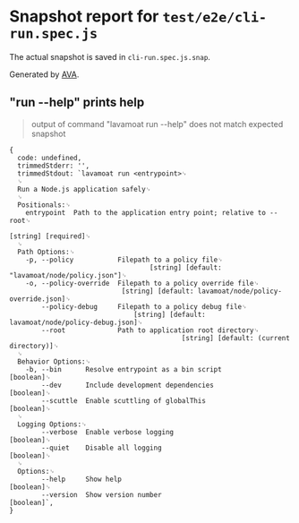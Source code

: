 # Snapshot report for `test/e2e/cli-run.spec.js`

The actual snapshot is saved in `cli-run.spec.js.snap`.

Generated by [AVA](https://avajs.dev).

## "run --help" prints help

> output of command "lavamoat run --help" does not match expected snapshot

    {
      code: undefined,
      trimmedStderr: '',
      trimmedStdout: `lavamoat run <entrypoint>␊
      ␊
      Run a Node.js application safely␊
      ␊
      Positionals:␊
        entrypoint  Path to the application entry point; relative to --root␊
                                                                   [string] [required]␊
      ␊
      Path Options:␊
        -p, --policy           Filepath to a policy file␊
                                       [string] [default: "lavamoat/node/policy.json"]␊
        -o, --policy-override  Filepath to a policy override file␊
                                [string] [default: lavamoat/node/policy-override.json]␊
            --policy-debug     Filepath to a policy debug file␊
                                   [string] [default: lavamoat/node/policy-debug.json]␊
            --root             Path to application root directory␊
                                               [string] [default: (current directory)]␊
      ␊
      Behavior Options:␊
        -b, --bin      Resolve entrypoint as a bin script                    [boolean]␊
            --dev      Include development dependencies                      [boolean]␊
            --scuttle  Enable scuttling of globalThis                        [boolean]␊
      ␊
      Logging Options:␊
            --verbose  Enable verbose logging                                [boolean]␊
            --quiet    Disable all logging                                   [boolean]␊
      ␊
      Options:␊
            --help     Show help                                             [boolean]␊
            --version  Show version number                                   [boolean]`,
    }
